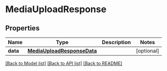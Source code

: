 # MediaUploadResponse

## Properties
Name | Type | Description | Notes
------------ | ------------- | ------------- | -------------
**data** | [**MediaUploadResponseData**](MediaUploadResponseData.md) |  | [optional] 

[[Back to Model list]](../README.md#documentation-for-models) [[Back to API list]](../README.md#documentation-for-api-endpoints) [[Back to README]](../README.md)

